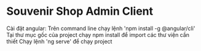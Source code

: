 # Souvenir Shop Admin Client

Cài đặt angular: Trên command line chạy lệnh 'npm install -g @angular/cli'
Tại thư mục gốc của project chạy npm install để import các thư viện cần thiết
Chạy lệnh 'ng serve' để chạy project
